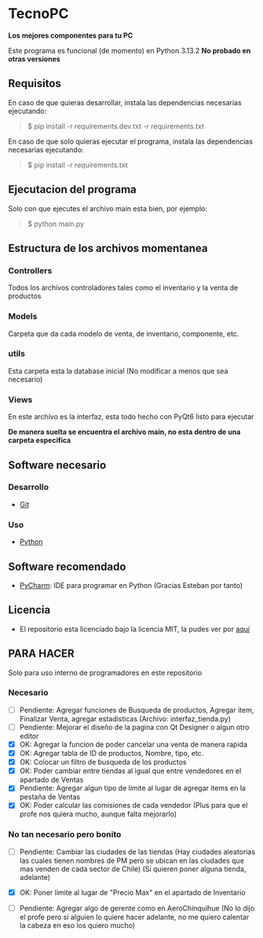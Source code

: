 # TecnoPC

**Los mejores componentes para tu PC**

Este programa es funcional (de momento) en Python 3.13.2  **No probado en otras versiones**

## Requisitos

En caso de que quieras desarrollar, instala las dependencias necesarias ejecutando:

> $ pip install -r requirements.dev.txt -r requirements.txt

En caso de que solo quieras ejecutar el programa, instala las dependencias
necesarias ejecutando:

> $ pip install -r requirements.txt

## Ejecutacion del programa

Solo con que ejecutes el archivo main esta bien, por ejemplo:

> $ python main.py

## Estructura de los archivos momentanea

### Controllers

Todos los archivos controladores tales como el inventario y la venta de productos

### Models

Carpeta que da cada modelo de venta, de inventario, componente, etc.

### utils

Esta carpeta esta la database inicial (No modificar a menos que sea necesario)

### Views

En este archivo es la interfaz, esta todo hecho con PyQt6 listo para ejecutar

**De manera suelta se encuentra el archivo main, no esta dentro de una carpeta especifica**

## Software necesario

### Desarrollo

* [Git](https://git-scm.com/)

### Uso

* [Python](https://www.python.org/)

## Software recomendado

* [PyCharm](https://www.jetbrains.com/pycharm/): IDE para programar en Python (Gracias Esteban por tanto)

## Licencia

* El repositorio esta licenciado bajo la licencia MIT, la pudes ver por [aquí](https://github.com/Matiti061/TecnoPC/blob/main/LICENSE)

## PARA HACER

Solo para uso interno de programadores en este repositorio

### Necesario

* [ ] Pendiente: Agregar funciones de Busqueda de productos, Agregar item, Finalizar Venta, agregar estadisticas (Archivo: interfaz_tienda.py)
* [ ] Pendiente: Mejorar el diseño de la pagina con Qt Designer o algun otro editor
* [X] OK: Agregar la funcion de poder cancelar una venta de manera rapida
* [X] OK: Agregar tabla de ID de productos, Nombre, tipo, etc.
* [X] OK: Colocar un filtro de busqueda de los productos
* [X] OK: Poder cambiar entre tiendas al igual que entre vendedores en el apartado de Ventas
* [X] Pendiente: Agregar algun tipo de limite al lugar de agregar items en la pestaña de Ventas
* [X] OK: Poder calcular las comisiones de cada vendedor (Plus para que el profe nos quiera mucho, aunque falta mejorarlo)

### No tan necesario pero bonito

* [ ] Pendiente: Cambiar las ciudades de las tiendas (Hay ciudades aleatorias las cuales tienen nombres de PM pero se ubican en las ciudades que mas venden de cada sector de Chile) (Si quieren poner alguna tienda, adelante)
* [X] OK: Poner limite al lugar de "Precio Max" en el apartado de Inventario
* [ ] Pendiente: Agregar algo de gerente como en AeroChinquihue (No lo dijo el profe pero si alguien lo quiere hacer adelante, no me quiero calentar la cabeza en eso los quiero mucho) 





